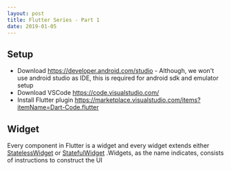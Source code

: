 ```yaml
---
layout: post
title: Flutter Series - Part 1
date: 2019-01-05
---
```


## Setup
* Download <https://developer.android.com/studio> - Although, we won't use android studio as IDE, this is required for android sdk and emulator setup
* Download VSCode <https://code.visualstudio.com/>
* Install Flutter plugin <https://marketplace.visualstudio.com/items?itemName=Dart-Code.flutter>

## Widget
Every component in Flutter is a widget and every widget extends either [StatelessWidget](https://api.flutter.dev/flutter/widgets/StatelessWidget-class.html) or [StatefulWidget](https://api.flutter.dev/flutter/widgets/StatefulWidget-class.html)
.Widgets, as the name indicates, consists of instructions to construct the UI